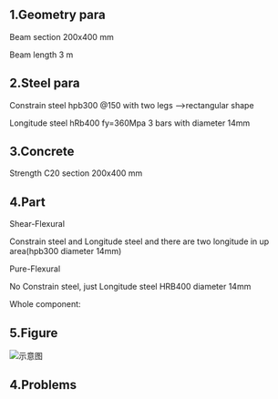 ## 1.Geometry para

Beam section 200x400 mm

Beam length 3 m

## 2.Steel para

Constrain steel hpb300 @150  with two legs -->rectangular shape 

Longitude  steel hRb400 fy=360Mpa   3 bars with diameter 14mm



## 3.Concrete

Strength C20   section 200x400 mm

## 4.Part

Shear-Flexural

Constrain steel and Longitude steel  and there are two longitude in up area(hpb300  diameter 14mm)

Pure-Flexural

No Constrain steel, just Longitude steel HRB400  diameter 14mm

Whole component:

## 5.Figure

![示意图](C:\Users\Ray\Desktop\abaqusGui\picture\示意图.png)

## 4.Problems

